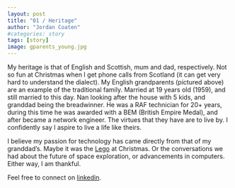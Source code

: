 ```yaml
---
layout: post
title: "01 / Heritage"
author: "Jordan Coaten"
#categories: story
tags: [story]
image: gparents_young.jpg
---
```

My heritage is that of English and Scottish, mum and dad, respectively. Not so fun at Christmas when I get phone calls from Scotland (it can get very hard to understand the dialect). My English grandparents (pictured above) are an example of the traditional family. Married at 19 years old (1959), and still married to this day. Nan looking after the house with 5 kids, and granddad being the breadwinner. He was a RAF technician for 20+ years, during this time he was awarded with a BEM (British Empire Medal), and after became a network engineer. The virtues that they have are to live by. I confidently say I aspire to live a life like theirs. 

I believe my passion for technology has came directly from that of my granddad’s. Maybe it was the <a href="http://jcoaten.com/2-lego.html">Lego</a> at Christmas. Or the conversations we had about the future of space exploration, or advancements in computers. Either way, I am thankful.

Feel free to connect on [linkedin](https://www.linkedin.com/in/j-coaten-engineer/).

